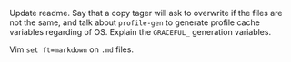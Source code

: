 Update readme. Say that a copy tager will ask to overwrite if the files
are not the same, and talk about `profile-gen` to generate profile cache
variables regarding of OS. Explain the `GRACEFUL_` generation variables.

Vim `set ft=markdown` on `.md` files.
